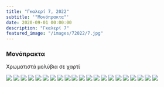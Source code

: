 ```yaml
---
title: "Γκαλερί 7, 2022"
subtitle: '"Μονόπρακτα"'
date: 2020-09-01 00:00:00
description: "Γκαλερί 7"
featured_image: "/images/72022/7.jpg"
---
```


### Μονόπρακτα

Χρωματιστά μολύβια σε χαρτί

<div class="gallery" data-columns="5"><img src="/images/72022/5.jpg">
<img src="/images/72022/10.jpg">
<img src="/images/72022/11.jpg">
<img src="/images/72022/12.jpg">
<img src="/images/72022/13.jpg">
<img src="/images/72022/14.jpg">
<img src="/images/72022/15.jpg">
<img src="/images/72022/16.jpg">
<img src="/images/72022/2.jpg">
<img src="/images/72022/3.jpg">
<img src="/images/72022/6.jpg">
<img src="/images/72022/7.jpg">
<img src="/images/72022/8~3.jpg">
<img src="/images/72022/9~2.jpg">
<img src="/images/72022/17.jpg">
<img src="/images/72022/18.jpg">
<img src="/images/72022/19.jpg">
<img src="/images/72022/20.jpg">
<img src="/images/72022/21.jpg">
<img src="/images/72022/22.jpg">
<img src="/images/72022/23.jpg">
</div>
